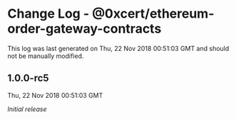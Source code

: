 # Change Log - @0xcert/ethereum-order-gateway-contracts

This log was last generated on Thu, 22 Nov 2018 00:51:03 GMT and should not be manually modified.

## 1.0.0-rc5
Thu, 22 Nov 2018 00:51:03 GMT

*Initial release*

